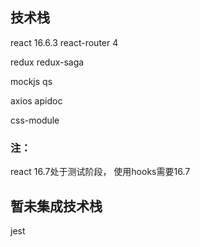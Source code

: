 
## 技术栈

react 16.6.3
react-router 4

redux
redux-saga

mockjs
qs

axios
apidoc

css-module

### 注：
react 16.7处于测试阶段，
使用hooks需要16.7


## 暂未集成技术栈
jest
